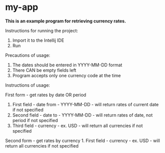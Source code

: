 # my-app
**This is an example program for retrieving currency rates.**

Instructions for running the project:
1. Import it to the Intellij IDE
2. Run

Precautions of usage:
1. The dates should be entered in YYYY-MM-DD format
2. There CAN be empty fields left
3. Program accepts only one currency code at the time


Instructions of usage:

First form - get rates by date OR period
  1. First field - date from - YYYY-MM-DD - will return rates of current date if not specified
  2. Second field - date to - YYYY-MM-DD - will return rates of date, not period if not specified
  3. Third field - currency - ex. USD - will return all currencies if not specified
  
Second form - get rates by currency
    1. First field - currency - ex. USD - will return all currencies if not specified
